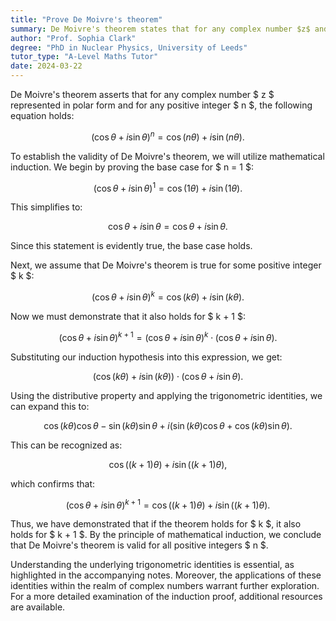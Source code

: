 ```yaml
---
title: "Prove De Moivre's theorem"
summary: De Moivre's theorem states that for any complex number $z$ and any positive integer $n$, $(\cos \theta + i \sin \theta)^n = \cos n\theta + i \sin n\theta$.
author: "Prof. Sophia Clark"
degree: "PhD in Nuclear Physics, University of Leeds"
tutor_type: "A-Level Maths Tutor"
date: 2024-03-22
---
```


De Moivre's theorem asserts that for any complex number $ z $ represented in polar form and for any positive integer $ n $, the following equation holds:

$$
(\cos \theta + i \sin \theta)^n = \cos(n\theta) + i \sin(n\theta).
$$

To establish the validity of De Moivre's theorem, we will utilize mathematical induction. We begin by proving the base case for $ n = 1 $:

$$
(\cos \theta + i \sin \theta)^1 = \cos(1\theta) + i \sin(1\theta).
$$

This simplifies to:

$$
\cos \theta + i \sin \theta = \cos \theta + i \sin \theta.
$$

Since this statement is evidently true, the base case holds.

Next, we assume that De Moivre's theorem is true for some positive integer $ k $:

$$
(\cos \theta + i \sin \theta)^k = \cos(k\theta) + i \sin(k\theta).
$$

Now we must demonstrate that it also holds for $ k + 1 $:

$$
(\cos \theta + i \sin \theta)^{k+1} = (\cos \theta + i \sin \theta)^k \cdot (\cos \theta + i \sin \theta).
$$

Substituting our induction hypothesis into this expression, we get:

$$
(\cos(k\theta) + i \sin(k\theta)) \cdot (\cos \theta + i \sin \theta).
$$

Using the distributive property and applying the trigonometric identities, we can expand this to:

$$
\cos(k\theta) \cos \theta - \sin(k\theta) \sin \theta + i(\sin(k\theta) \cos \theta + \cos(k\theta) \sin \theta).
$$

This can be recognized as:

$$
\cos((k+1)\theta) + i \sin((k+1)\theta),
$$

which confirms that:

$$
(\cos \theta + i \sin \theta)^{k+1} = \cos((k+1)\theta) + i \sin((k+1)\theta).
$$

Thus, we have demonstrated that if the theorem holds for $ k $, it also holds for $ k + 1 $. By the principle of mathematical induction, we conclude that De Moivre's theorem is valid for all positive integers $ n $.

Understanding the underlying trigonometric identities is essential, as highlighted in the accompanying notes. Moreover, the applications of these identities within the realm of complex numbers warrant further exploration. For a more detailed examination of the induction proof, additional resources are available.
    